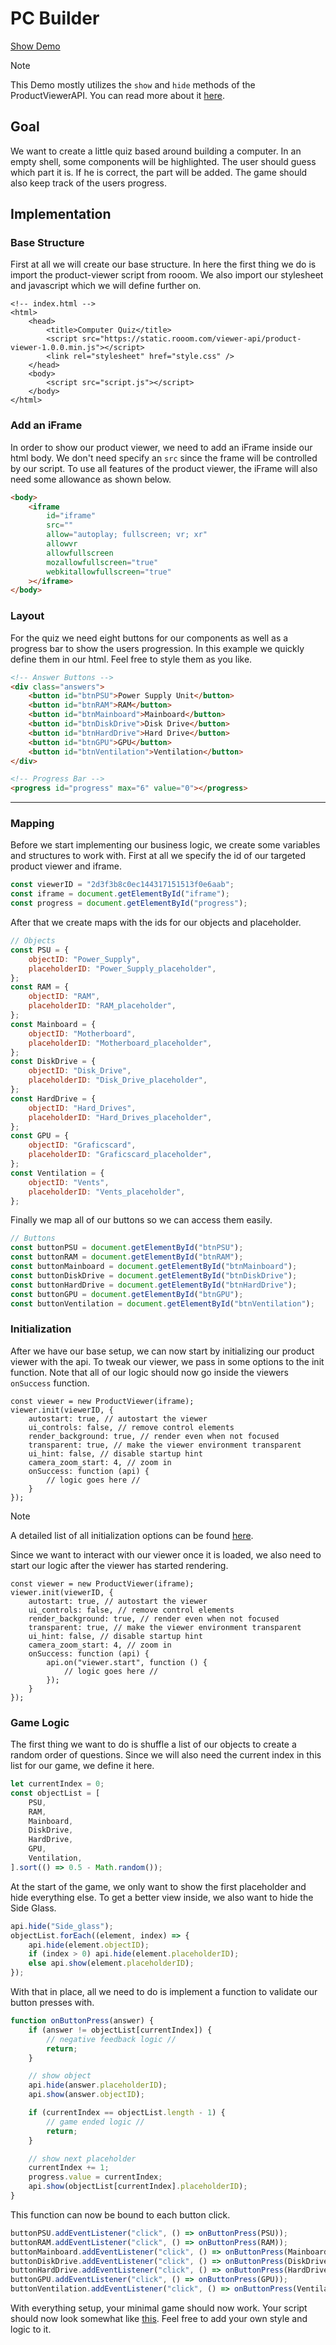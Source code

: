 # PC Builder

[Show Demo](https://rooom-com.github.io/demos/pc-builder/)

> [!NOTE]
> This Demo mostly utilizes the `show` and `hide` methods of the ProductViewerAPI.
> You can read more about it [here](https://developers.rooom.com/docs/rooom-products/viewer/viewer-api/objects.html#show).

## Goal

We want to create a little quiz based around building a computer.
In an empty shell, some components will be highlighted.
The user should guess which part it is.
If he is correct, the part will be added.
The game should also keep track of the users progress.

## Implementation

### Base Structure

First at all we will create our base structure.
In here the first thing we do is import the product-viewer script from rooom.
We also import our stylesheet and javascript which we will define further on.

```html{5,6,9}
<!-- index.html -->
<html>
	<head>
		<title>Computer Quiz</title>
		<script src="https://static.rooom.com/viewer-api/product-viewer-1.0.0.min.js"></script>
		<link rel="stylesheet" href="style.css" />
	</head>
	<body>
		<script src="script.js"></script>
	</body>
</html>
```

### Add an iFrame

In order to show our product viewer, we need to add an iFrame inside our html body.
We don't need specify an `src` since the frame will be controlled by our script.
To use all features of the product viewer, the iFrame will also need some allowance as shown below.

```html
<body>
	<iframe
		id="iframe"
		src=""
		allow="autoplay; fullscreen; vr; xr"
		allowvr
		allowfullscreen
		mozallowfullscreen="true"
		webkitallowfullscreen="true"
	></iframe>
</body>
```

### Layout

For the quiz we need eight buttons for our components as well as a progress bar to show the users progression.
In this example we quickly define them in our html. Feel free to style them as you like.

```html
<!-- Answer Buttons -->
<div class="answers">
	<button id="btnPSU">Power Supply Unit</button>
	<button id="btnRAM">RAM</button>
	<button id="btnMainboard">Mainboard</button>
	<button id="btnDiskDrive">Disk Drive</button>
	<button id="btnHardDrive">Hard Drive</button>
	<button id="btnGPU">GPU</button>
	<button id="btnVentilation">Ventilation</button>
</div>

<!-- Progress Bar -->
<progress id="progress" max="6" value="0"></progress>
```

---

### Mapping

Before we start implementing our business logic, we create some variables and structures to work with.
First at all we specify the id of our targeted product viewer and iframe.

```js
const viewerID = "2d3f3b8c0ec144317151513f0e6aab";
const iframe = document.getElementById("iframe");
const progress = document.getElementById("progress");
```

After that we create maps with the ids for our objects and placeholder.

```js
// Objects
const PSU = {
	objectID: "Power_Supply",
	placeholderID: "Power_Supply_placeholder",
};
const RAM = {
	objectID: "RAM",
	placeholderID: "RAM_placeholder",
};
const Mainboard = {
	objectID: "Motherboard",
	placeholderID: "Motherboard_placeholder",
};
const DiskDrive = {
	objectID: "Disk_Drive",
	placeholderID: "Disk_Drive_placeholder",
};
const HardDrive = {
	objectID: "Hard_Drives",
	placeholderID: "Hard_Drives_placeholder",
};
const GPU = {
	objectID: "Graficscard",
	placeholderID: "Graficscard_placeholder",
};
const Ventilation = {
	objectID: "Vents",
	placeholderID: "Vents_placeholder",
};
```

Finally we map all of our buttons so we can access them easily.

```js
// Buttons
const buttonPSU = document.getElementById("btnPSU");
const buttonRAM = document.getElementById("btnRAM");
const buttonMainboard = document.getElementById("btnMainboard");
const buttonDiskDrive = document.getElementById("btnDiskDrive");
const buttonHardDrive = document.getElementById("btnHardDrive");
const buttonGPU = document.getElementById("btnGPU");
const buttonVentilation = document.getElementById("btnVentilation");
```

### Initialization

After we have our base setup, we can now start by initializing our product viewer with the api.
To tweak our viewer, we pass in some options to the init function.
Note that all of our logic should now go inside the viewers `onSuccess` function.

```js{10}
const viewer = new ProductViewer(iframe);
viewer.init(viewerID, {
	autostart: true, // autostart the viewer
    ui_controls: false, // remove control elements
    render_background: true, // render even when not focused
	transparent: true, // make the viewer environment transparent
    ui_hint: false, // disable startup hint
    camera_zoom_start: 4, // zoom in
	onSuccess: function (api) {
		// logic goes here //
	}
});
```

> [!NOTE]
A detailed list of all initialization options can be found [here](https://developers.rooom.com/docs/rooom-products/viewer/customization.html).

Since we want to interact with our viewer once it is loaded, we also need to start our logic after the viewer has started rendering.

```js{10-12}
const viewer = new ProductViewer(iframe);
viewer.init(viewerID, {
	autostart: true, // autostart the viewer
    ui_controls: false, // remove control elements
    render_background: true, // render even when not focused
	transparent: true, // make the viewer environment transparent
    ui_hint: false, // disable startup hint
    camera_zoom_start: 4, // zoom in
	onSuccess: function (api) {
		api.on("viewer.start", function () {
			// logic goes here //
		});
	}
});
```

### Game Logic

The first thing we want to do is shuffle a list of our objects to create a random order of questions.
Since we will also need the current index in this list for our game, we define it here.

```js
let currentIndex = 0;
const objectList = [
	PSU,
	RAM,
	Mainboard,
	DiskDrive,
	HardDrive,
	GPU,
	Ventilation,
].sort(() => 0.5 - Math.random());
```

At the start of the game, we only want to show the first placeholder and hide everything else.
To get a better view inside, we also want to hide the Side Glass.

```js
api.hide("Side_glass");
objectList.forEach((element, index) => {
	api.hide(element.objectID);
	if (index > 0) api.hide(element.placeholderID);
	else api.show(element.placeholderID);
});
```

With that in place, all we need to do is implement a function to validate our button presses with.

```js
function onButtonPress(answer) {
	if (answer != objectList[currentIndex]) {
		// negative feedback logic //
		return;
	}

	// show object
	api.hide(answer.placeholderID);
	api.show(answer.objectID);

	if (currentIndex == objectList.length - 1) {
		// game ended logic //
		return;
	}

	// show next placeholder
	currentIndex += 1;
	progress.value = currentIndex;
	api.show(objectList[currentIndex].placeholderID);
}
```

This function can now be bound to each button click.

```js
buttonPSU.addEventListener("click", () => onButtonPress(PSU));
buttonRAM.addEventListener("click", () => onButtonPress(RAM));
buttonMainboard.addEventListener("click", () => onButtonPress(Mainboard));
buttonDiskDrive.addEventListener("click", () => onButtonPress(DiskDrive));
buttonHardDrive.addEventListener("click", () => onButtonPress(HardDrive));
buttonGPU.addEventListener("click", () => onButtonPress(GPU));
buttonVentilation.addEventListener("click", () => onButtonPress(Ventilation));
```

With everything setup, your minimal game should now work.
Your script should now look somewhat like [this](./script.js).
Feel free to add your own style and logic to it.
